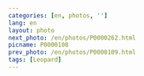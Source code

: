 ```yaml
---
categories: [en, photos, '']
lang: en
layout: photo
next_photo: /en/photos/P0000262.html
picname: P0000108
prev_photo: /en/photos/P0000109.html
tags: [Leopard]
---
```

